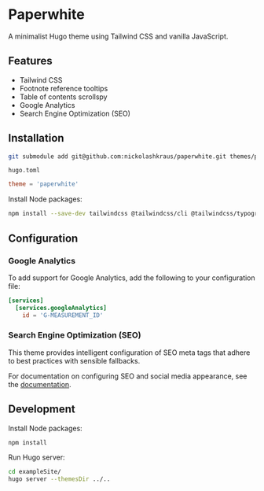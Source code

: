 # Paperwhite

A minimalist Hugo theme using Tailwind CSS and vanilla JavaScript.

## Features

- Tailwind CSS
- Footnote reference tooltips
- Table of contents scrollspy
- Google Analytics
- Search Engine Optimization (SEO)

## Installation

```bash
git submodule add git@github.com:nickolashkraus/paperwhite.git themes/paperwhite
```

`hugo.toml`

```toml
theme = 'paperwhite'
```

Install Node packages:

```bash
npm install --save-dev tailwindcss @tailwindcss/cli @tailwindcss/typography
```

## Configuration

### Google Analytics

To add support for Google Analytics, add the following to your configuration
file:

```toml
[services]
  [services.googleAnalytics]
    id = 'G-MEASUREMENT_ID'
```

### Search Engine Optimization (SEO)

This theme provides intelligent configuration of SEO meta tags that adhere to
best practices with sensible fallbacks.

For documentation on configuring SEO and social media appearance, see the
[documentation](docs/search-engine-optimization.md).

## Development

Install Node packages:

```bash
npm install
```

Run Hugo server:

```bash
cd exampleSite/
hugo server --themesDir ../..
```
